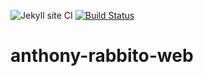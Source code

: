 ![Jekyll site CI](https://github.com/anthr76/anthony-rabbito-web/workflows/Jekyll%20site%20CI/badge.svg?branch=master)
[![Build Status](https://drone.anthonyrabbito.com/api/badges/anthr76/anthony-rabbito-web/status.svg)](https://drone.anthonyrabbito.com/anthr76/anthony-rabbito-web)
# anthony-rabbito-web
